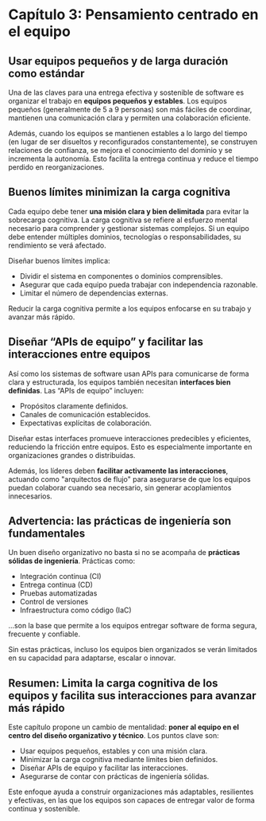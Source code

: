 # Capítulo 3: Pensamiento centrado en el equipo

## Usar equipos pequeños y de larga duración como estándar

Una de las claves para una entrega efectiva y sostenible de software es organizar el trabajo en **equipos pequeños y estables**. Los equipos pequeños (generalmente de 5 a 9 personas) son más fáciles de coordinar, mantienen una comunicación clara y permiten una colaboración eficiente.

Además, cuando los equipos se mantienen estables a lo largo del tiempo (en lugar de ser disueltos y reconfigurados constantemente), se construyen relaciones de confianza, se mejora el conocimiento del dominio y se incrementa la autonomía. Esto facilita la entrega continua y reduce el tiempo perdido en reorganizaciones.

## Buenos límites minimizan la carga cognitiva

Cada equipo debe tener **una misión clara y bien delimitada** para evitar la sobrecarga cognitiva. La carga cognitiva se refiere al esfuerzo mental necesario para comprender y gestionar sistemas complejos. Si un equipo debe entender múltiples dominios, tecnologías o responsabilidades, su rendimiento se verá afectado.

Diseñar buenos límites implica:

* Dividir el sistema en componentes o dominios comprensibles.
* Asegurar que cada equipo pueda trabajar con independencia razonable.
* Limitar el número de dependencias externas.

Reducir la carga cognitiva permite a los equipos enfocarse en su trabajo y avanzar más rápido.

## Diseñar “APIs de equipo” y facilitar las interacciones entre equipos

Así como los sistemas de software usan APIs para comunicarse de forma clara y estructurada, los equipos también necesitan **interfaces bien definidas**. Las “APIs de equipo” incluyen:

* Propósitos claramente definidos.
* Canales de comunicación establecidos.
* Expectativas explícitas de colaboración.

Diseñar estas interfaces promueve interacciones predecibles y eficientes, reduciendo la fricción entre equipos. Esto es especialmente importante en organizaciones grandes o distribuidas.

Además, los líderes deben **facilitar activamente las interacciones**, actuando como "arquitectos de flujo" para asegurarse de que los equipos puedan colaborar cuando sea necesario, sin generar acoplamientos innecesarios.

## Advertencia: las prácticas de ingeniería son fundamentales

Un buen diseño organizativo no basta si no se acompaña de **prácticas sólidas de ingeniería**. Prácticas como:

* Integración continua (CI)
* Entrega continua (CD)
* Pruebas automatizadas
* Control de versiones
* Infraestructura como código (IaC)

...son la base que permite a los equipos entregar software de forma segura, frecuente y confiable.

Sin estas prácticas, incluso los equipos bien organizados se verán limitados en su capacidad para adaptarse, escalar o innovar.

## Resumen: Limita la carga cognitiva de los equipos y facilita sus interacciones para avanzar más rápido

Este capítulo propone un cambio de mentalidad: **poner al equipo en el centro del diseño organizativo y técnico**. Los puntos clave son:

* Usar equipos pequeños, estables y con una misión clara.
* Minimizar la carga cognitiva mediante límites bien definidos.
* Diseñar APIs de equipo y facilitar las interacciones.
* Asegurarse de contar con prácticas de ingeniería sólidas.

Este enfoque ayuda a construir organizaciones más adaptables, resilientes y efectivas, en las que los equipos son capaces de entregar valor de forma continua y sostenible.
